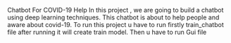 Chatbot For COVID-19 Help
In this project , we are going to build a chatbot using deep learning techniques. This chatbot is about to help people and aware about covid-19. To run this project u have to run firstly train_chatbot file after running it will create train model. Then u have to run Gui file

